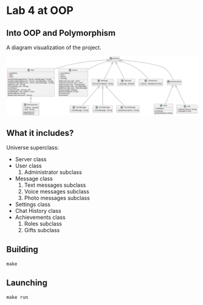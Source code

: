 # Lab 4 at OOP

## Into OOP and Polymorphism

A diagram visualization of the project.

<img src="media/1.png">

## What it includes?

Universe superclass:

- Server class
- User class
   1. Administrator subclass
- Message class
   1. Text messages subclass
   2. Voice messages subclass
   3. Photo messages subclass
- Settings class
- Chat History class
- Achievements class
   1. Roles subclass
   2. Gifts subclass

## Building

~~~~
make
~~~~

## Launching

~~~~
make run
~~~~


